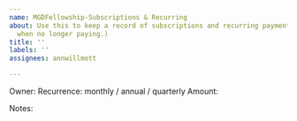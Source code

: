 ```yaml
---
name: MGDFellowship-Subscriptions & Recurring
about: Use this to keep a record of subscriptions and recurring payments. (Close issue
  when no longer paying.)
title: ''
labels: ''
assignees: annwillmott

---
```


Owner: 
Recurrence: monthly / annual / quarterly
Amount: 

Notes:
